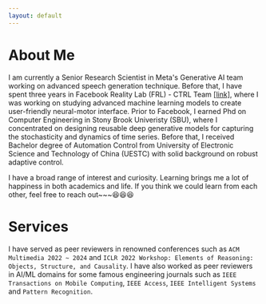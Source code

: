 ```yaml
---
layout: default
---
```


# About Me

I am currently a Senior Research Scientist in Meta's Generative AI team working on advanced speech generation technique.
Before that, I have spent three years in Facebook Reality Lab (FRL) - CTRL Team <a href="https://tech.fb.com/inside-facebook-reality-labs-wrist-based-interaction-for-the-next-computing-platform/" target="_blank">[link]</a>, where I was working on studying advanced machine learning models to create user-friendly neural-motor interface.
Prior to Facebook, I earned Phd on Computer Engineering in Stony Brook Univeristy (SBU),
where I concentrated on designing reusable deep generative models for capturing the stochasticity and
dynamics of time series. Before that, I received Bachelor degree of Automation Control from
University of Electronic Science and Technology of China (UESTC) with solid background on robust adaptive control.

I have a broad range of interest and curiosity. Learning brings me a lot of happiness in both academics and life.
If you think we could learn from each other, feel free to reach out~~~😆😆😆

# Services

I have served as peer reviewers in renowned conferences such as `ACM Multimedia 2022 ~ 2024` and `ICLR 2022 Workshop: Elements of Reasoning: Objects, Structure, and Causality`.
I have also worked as peer reviewers in AI/ML domains for some famous engineering journals such as `IEEE Transactions on Mobile Computing`,
`IEEE Access`, `IEEE Intelligent Systems` and `Pattern Recognition`.
